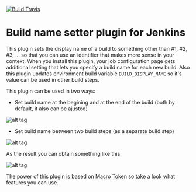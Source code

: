 [![Build Travis](https://img.shields.io/travis/MylesAU/build-name-setter-plugin/master.svg)](https://travis-ci.org/jenkinsci/build-name-setter-plugin)
# Build name setter plugin for Jenkins

This plugin sets the display name of a build to something other than #1, #2, #3, ... so that you can use an identifier
that makes more sense in your context. When you install this plugin, your job configuration page gets additional setting
that lets you specify a build name for each new build. Also this plugin updates environment build variable `BUILD_DISPLAY_NAME` so it's value can be used in other build steps.

This plugin can be used in two ways:

* Set build name at the begining and at the end of the build (both by default, it also can be ajusted)

![alt tag](./.README/Screenshot_build_env.png)

* Set build name between two build steps (as a separate build step)

![alt tag](./.README/Screenshot_build_step.png)

As the result you can obtain something like this:

![alt tag](./.README/Screenshot_build_name.png)

The power of this plugin is based on [Macro Token](https://wiki.jenkins.io/display/JENKINS/Token+Macro+Plugin) so take a look what features you can use.
